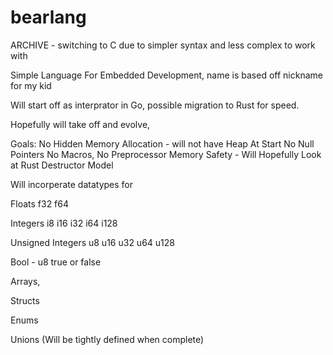 # bearlang
ARCHIVE - switching to C due to simpler syntax and less complex to work with

Simple Language For Embedded Development, name is based off nickname for my kid

Will start off as interprator in Go, possible migration to Rust for speed.

Hopefully will take off and evolve, 

Goals:
No Hidden Memory Allocation - will not have Heap At Start
No Null Pointers
No Macros, No Preprocessor
Memory Safety - Will Hopefully Look at Rust Destructor Model

Will incorperate datatypes for 

Floats
f32
f64

Integers
i8
i16
i32
i64
i128

Unsigned Integers
u8
u16
u32
u64
u128

Bool - u8
true or false

Arrays,

Structs

Enums

Unions (Will be tightly defined when complete)
